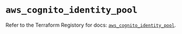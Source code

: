 # `aws_cognito_identity_pool`

Refer to the Terraform Registory for docs: [`aws_cognito_identity_pool`](https://registry.terraform.io/providers/hashicorp/aws/5.10.0/docs/resources/cognito_identity_pool).
